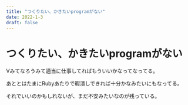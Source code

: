 ```yaml
---
title: "つくりたい、かきたいprogramがない"
date: 2022-1-3
draft: false
---
```

# つくりたい、かきたいprogramがない



Vみてなろうみて適当に仕事してればもういいかなってなってる。



あととはたまにRubyあたりで暇潰しできれば十分かなみたいにもなってる。



それでいいのかもしれないが、まだ不安みたいなのが残っている。
